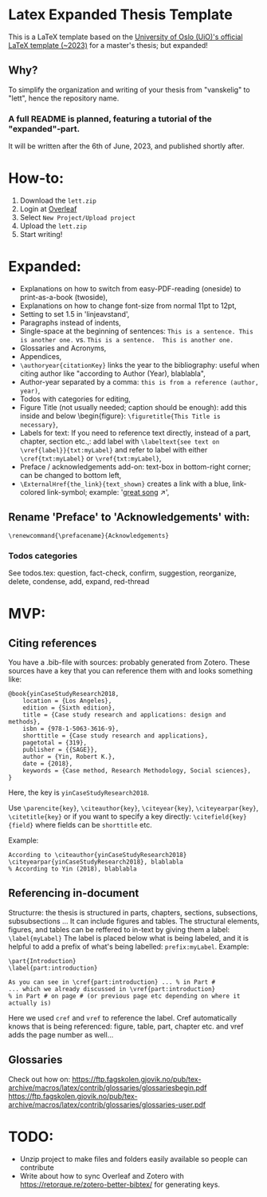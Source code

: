 # Latex Expanded Thesis Template
This is a LaTeX template based on the [University of Oslo (UiO)'s official LaTeX template (~2023)](https://www.uio.no/english/about/designmanual/profile-in-use/latex/index.html) for a master's thesis; but expanded!


## Why?
To simplify the organization and writing of your thesis from "vanskelig" to "lett", hence the repository name.

### A full README is planned, featuring a tutorial of the "expanded"-part.
It will be written after the 6th of June, 2023, and published shortly after.

# How-to:
1. Download the `lett.zip`
2. Login at [Overleaf](https://www.overleaf.com)
3. Select `New Project/Upload project`
4. Upload the `lett.zip`
5. Start writing! 

# Expanded:
- Explanations on how to switch from easy-PDF-reading (oneside) to print-as-a-book (twoside),
- Explanations on how to change font-size from normal 11pt to 12pt,
- Setting to set 1.5 in 'linjeavstand',
- Paragraphs instead of indents,
- Single-space at the beginning of sentences: `This is a sentence. This is another one.` vs. `This is a sentence.  This is another one.`
- Glossaries and Acronyms,
- Appendices,
- `\authoryear{citationKey}` links the year to the bibliography: useful when citing author like "according to Author (Year), blablabla",
- Author-year separated by a comma: `this is from a reference (author, year)`,
- Todos with categories for editing,
- Figure Title (not usually needed; caption should be enough): add this inside and below \begin{figure}: `\figuretitle{This Title is necessary}`,
- Labels for text: If you need to reference text directly, instead of a part, chapter, section etc.,: add label with `\labeltext{see text on \vref{label}}{txt:myLabel}` and refer to label with either `\cref{txt:myLabel}` or `\vref{txt:myLabel}`,
- Preface / acknowledgements add-on: text-box in bottom-right corner; can be changed to bottom left,
- `\ExternalHref{the_link}{text_shown}` creates a link with a blue, link-colored link-symbol; example: '[great song](https://www.youtube.com/watch?v=Wd6tLmiylAY) ↗️',

## Rename 'Preface' to 'Acknowledgements' with:
`\renewcommand{\prefacename}{Acknowledgements}`

### Todos categories
See todos.tex: question, fact-check, confirm, suggestion, reorganize, delete, condense, add, expand, red-thread

# MVP:
## Citing references
You have a .bib-file with sources: probably generated from Zotero.
These sources have a key that you can reference them with and looks something like:
```
@book{yinCaseStudyResearch2018,
	location = {Los Angeles},
	edition = {Sixth edition},
	title = {Case study research and applications: design and methods},
	isbn = {978-1-5063-3616-9},
	shorttitle = {Case study research and applications},
	pagetotal = {319},
	publisher = {{SAGE}},
	author = {Yin, Robert K.},
	date = {2018},
	keywords = {Case method, Research Methodology, Social sciences},
}
```
Here, the key is `yinCaseStudyResearch2018`.

Use `\parencite{key}`, `\citeauthor{key}`, `\citeyear{key}`, `\citeyearpar{key}`, `\citetitle{key}` or if you want to specify a key directly: `\citefield{key}{field}` where fields can be `shorttitle` etc.

Example:
```
According to \citeauthor{yinCaseStudyResearch2018} \citeyearpar{yinCaseStudyResearch2018}, blablabla
% According to Yin (2018), blablabla
```

## Referencing in-document
Structurre: the thesis is structured in parts, chapters, sections, subsections, subsubsections ...
It can include figures and tables.
The structural elements, figures, and tables can be reffered to in-text by giving them a label:
`\label{myLabel}`
The label is placed below what is being labeled,
and it is helpful to add a prefix of what's being labelled: `prefix:myLabel`.
Example:
```
\part{Introduction}
\label{part:introduction}

As you can see in \cref{part:introduction} ... % in Part #
... which we already discussed in \vref{part:introduction}
% in Part # on page # (or previous page etc depending on where it actually is)
```

Here we used `cref` and `vref` to reference the label. Cref automatically knows that is being referenced: figure, table, part, chapter etc.
and vref adds the page number as well... 

## Glossaries
Check out how on:
https://ftp.fagskolen.gjovik.no/pub/tex-archive/macros/latex/contrib/glossaries/glossariesbegin.pdf
https://ftp.fagskolen.gjovik.no/pub/tex-archive/macros/latex/contrib/glossaries/glossaries-user.pdf

# TODO:
- Unzip project to make files and folders easily available so people can contribute
- Write about how to sync Overleaf and Zotero with https://retorque.re/zotero-better-bibtex/ for generating keys.
